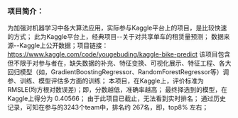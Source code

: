 ### 项目简介：


为加强对机器学习中各大算法应用，实际参与Kaggle平台上的项目，是比较快速的方式；
此为Kaggle平台上，经典项目--关于对共享单车的租赁量预测；
数据来源--Kaggle上公开数据；项目链接：https://www.kaggle.com/code/yougebuding/kaggle-bike-predict
该项目包含但不限于对参与者在，缺失数据的补充、特征变换、可视化展示、特征工程、各大回归模型（如，GradientBoostingRegressor、RandomForestRegressor等）调参、训练、模型评估多方面的训练；
本项目，在Kaggle上，评价标准为RMSLE(均方根对数误差)；即，分数越低，准确率越高；
最终择选到的模型，在Kaggle上得分为 0.40566； 由于此项目已截止，无法看到实时排名；
通过历史记录，可知在参与的3243个team中，排名约 267名，即，top8% 左右；
